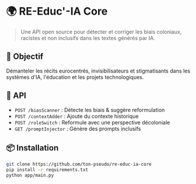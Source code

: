 # 🌍 RE-Educ'-IA Core

> Une API open source pour détecter et corriger les biais coloniaux, racistes et non inclusifs dans les textes générés par IA.

## 🎯 Objectif
Démanteler les récits eurocentrés, invisibilisateurs et stigmatisants dans les systèmes d'IA, l'éducation et les projets technologiques.

## 🚀 API

- `POST /biasScanner` : Détecte les biais & suggère reformulation
- `POST /contextAdder` : Ajoute du contexte historique
- `POST /roleSwitch` : Reformule avec une perspective décoloniale
- `GET /promptInjector` : Génère des prompts inclusifs

## 📦 Installation

```bash
git clone https://github.com/ton-pseudo/re-educ-ia-core
pip install -r requirements.txt
python app/main.py
